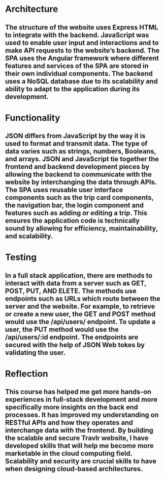 # Architecture
## The structure of the website uses Express HTML to integrate with the backend. JavaScript was used to enable user input and interactions and to make API requests to the website’s backend. The SPA uses the Angular framework where different features and services of the SPA are stored in their own individual components. The backend uses a NoSQL database due to its scalability and ability to adapt to the application during its development.

# Functionality
## JSON differs from JavaScript by the way it is used to format and transmit data. The type of data varies such as strings, numbers, Booleans, and arrays. JSON and JavaScript tie together the frontend and backend development pieces by allowing the backend to communicate with the website by interchanging the data through APIs. The SPA uses reusable user interface components such as the trip card components, the navigation bar, the login component and features such as adding or editing a trip. This ensures the application code is technically sound by allowing for efficiency, maintainability, and scalability.

# Testing
## In a full stack application, there are methods to interact with data from a server such as GET, POST, PUT, AND ELETE. The methods use endpoints such as URLs which route between the server and the website. For example, to retrieve or create a new user, the GET and POST method would use the /api/users/ endpoint. To update a user, the PUT method would use the /api/users/:id endpoint. The endpoints are secured with the help of JSON Web tokes by validating the user.

# Reflection
## This course has helped me get more hands-on experiences in full-stack development and more specifically more insights on the back end processes. It has improved my understanding on RESTful APIs and how they operates and interchange data with the frontend. By building the scalable and secure Travlr website, I have developed skills that will help me become more marketable in the cloud computing field. Scalability and security are crucial skills to have when designing cloud-based architectures.
